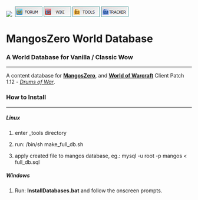 [![](https://www.getmangos.eu/images/primus/blue/misc/logo.png)](http://www.getmangos.eu)&nbsp;
[![](/icons/FORUM.gif)](https://www.getmangos.eu/forum.php)
[![](/icons/WIKI.gif)](http://github.com/mangoswiki/wiki/wiki)
[![](/icons/TOOLS.gif)](http://github.com/mangostools)
[![](/icons/TRACKER.gif)](https://www.getmangos.eu/project.php)

MangosZero World Database
===
### A World Database for Vanilla / Classic Wow
----
A content database for [**MangosZero**][10], and [**World of Warcraft**][50] Client Patch
1.12 - [_Drums of War_][51].

### How to Install
---------------
##### Linux

1. enter _tools directory

2. run: /bin/sh make_full_db.sh

3. apply created file to mangos database, eg.: mysql -u root -p mangos < full_db.sql

##### Windows

1. Run: **InstallDatabases.bat** and follow the onscreen prompts.


[10]: https://github.com/mangoszero/server "mangos zero"

[50]: http://blizzard.com/games/wow/ "World of Warcraft"
[51]: http://www.wowpedia.org/Patch_1.12.0 "WoW 1.12.0 - Drums of War"

